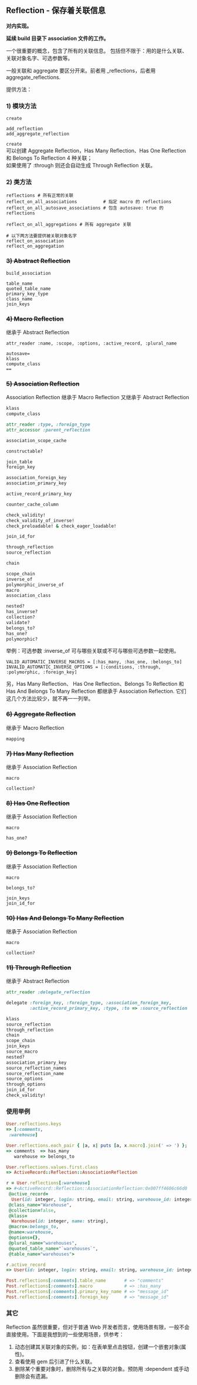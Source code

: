 ## Reflection - 保存着关联信息

**对内实现。**

**延续 build 目录下 association 文件的工作。**

一个很重要的概念，包含了所有的关联信息。
包括但不限于：用的是什么关联、关联对象名字、可选参数等。

一般关联和 aggregate 要区分开来。前者用 _reflections，后者用 aggregate_reflections.

提供方法：

### 1) 模块方法

```
create

add_reflection
add_aggregate_reflection
```

`create`
<br>可以创建 Aggregate Reflection，Has Many Reflection、Has One Reflection 和 Belongs To Reflection 4 种关联；
<br>如果使用了 :through 则还会自动生成 Through Reflection 关联。

### 2) 类方法

```
reflections # 所有正常的关联
reflect_on_all_associations          # 指定 macro 的 reflections
reflect_on_all_autosave_associations # 包含 autosave: true 的 reflections

reflect_on_all_aggregations # 所有 aggregate 关联

# 以下两方法要提供被关联对象名字
reflect_on_association
reflect_on_aggregation
```

### ~~3) Abstract Reflection~~

```
build_association

table_name
quoted_table_name
primary_key_type
class_name
join_keys
```

### ~~4) Macro Reflection~~

继承于 Abstract Reflection

```
attr_reader :name, :scope, :options, :active_record, :plural_name

autosave=
klass
compute_class
==
```

### ~~5) Association Reflection~~

Association Reflection 继承于 Macro Reflection 又继承于 Abstract Reflection

```ruby
klass
compute_class

attr_reader :type, :foreign_type
attr_accessor :parent_reflection

association_scope_cache

constructable?

join_table
foreign_key

association_foreign_key
association_primary_key

active_record_primary_key

counter_cache_column

check_validity!
check_validity_of_inverse!
check_preloadable! & check_eager_loadable!

join_id_for

through_reflection
source_reflection

chain

scope_chain
inverse_of
polymorphic_inverse_of
macro
association_class

nested?
has_inverse?
collection?
validate?
belongs_to?
has_one?
polymorphic?
```

举例：可选参数 :inverse_of 可与哪些关联或不可与哪些可选参数一起使用。

```
VALID_AUTOMATIC_INVERSE_MACROS = [:has_many, :has_one, :belongs_to]
INVALID_AUTOMATIC_INVERSE_OPTIONS = [:conditions, :through, :polymorphic, :foreign_key]
```

另，Has Many Reflection、 Has One Reflection、Belongs To Reflection 和 Has And Belongs To Many Reflection 都继承于 Association Reflection. 它们这几个方法比较少，就不再一一列举。

### ~~6) Aggregate Reflection~~

继承于 Macro Reflection

```
mapping
```

### ~~7) Has Many Reflection~~

继承于 Association Reflection

```
macro

collection?
```

### ~~8) Has One Reflection~~

继承于 Association Reflection

```
macro

has_one?
```

### ~~9) Belongs To Reflection~~

继承于 Association Reflection

```
macro

belongs_to?

join_keys
join_id_for
```

### ~~10) Has And Belongs To Many Reflection~~

继承于 Association Reflection

```
macro

collection?
```

### ~~11) Through Reflection~~

继承于 Abstract Reflection

```ruby
attr_reader :delegate_reflection

delegate :foreign_key, :foreign_type, :association_foreign_key,
         :active_record_primary_key, :type, :to => :source_reflection

klass
source_reflection
through_reflection
chain
scope_chain
join_keys
source_macro
nested?
association_primary_key
source_reflection_names
source_reflection_name
source_options
through_options
join_id_for
check_validity!
```

### 使用举例

```ruby
User.reflections.keys
=> [:comments,
 :warehouse]

User.reflections.each_pair { |a, x| puts [a, x.macro].join(' => ') };
=> comments  => has_many
   warehouse => belongs_to

User.reflections.values.first.class
=> ActiveRecord::Reflection::AssociationReflection

r = User.reflections[:warehouse]
=> #<ActiveRecord::Reflection::AssociationReflection:0x007ff4606c66d0
 @active_record=
  User(id: integer, login: string, email: string, warehouse_id: integer),
 @class_name="Warehouse",
 @collection=false,
 @klass=
  Warehouse(id: integer, name: string),
 @macro=:belongs_to,
 @name=:warehouse,
 @options={},
 @plural_name="warehouses",
 @quoted_table_name="`warehouses`",
 @table_name="warehouses">

r.active_record
=> User(id: integer, login: string, email: string, warehouse_id: integer)

Post.reflections[:comments].table_name       # => "comments"
Post.reflections[:comments].macro            # => :has_many
Post.reflections[:comments].primary_key_name # => "message_id"
Post.reflections[:comments].foreign_key      # => "message_id"
```

### 其它

Reflection 虽然很重要，但对于普通 Web 开发者而言，使用场景有限，一般不会直接使用。下面是我想到的一些使用场景，供参考：

1. 动态创建其关联对象的实例，如：在表单里点击按钮，创建一个嵌套对象(属性)。
2. 查看使用 gem 后引进了什么关联。
3. 删除某个重要对象时，删除所有与之关联的对象。预防用 :dependent 或手动删除会有遗漏。
